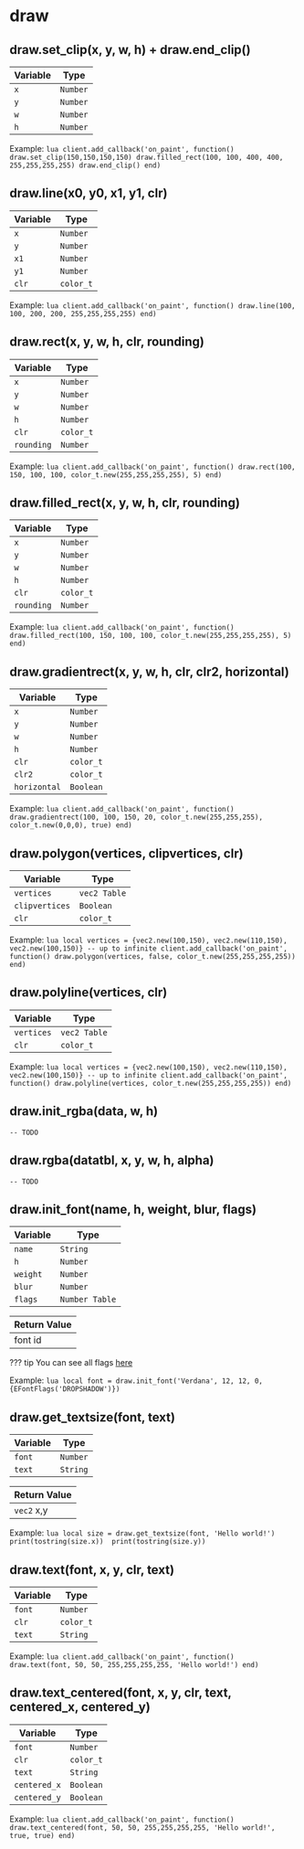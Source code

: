 # draw

## draw.set_clip(x, y, w, h) + draw.end_clip()
| Variable      | Type     |
| ------------- | -------- |
| `x`        | `Number` |
| `y`        | `Number` |
| `w`        | `Number` |
| `h`        | `Number` |

Example:
    ```lua
    client.add_callback('on_paint', function()
        draw.set_clip(150,150,150,150)
        draw.filled_rect(100, 100, 400, 400, 255,255,255,255)
        draw.end_clip()
    end)    
    ```

## draw.line(x0, y0, x1, y1, clr)
| Variable      | Type     |
| ------------- | -------- |
| `x`        | `Number` |
| `y`        | `Number` |
| `x1`        | `Number` |
| `y1`        | `Number` |
| `clr`        | `color_t` |

Example:
    ```lua
    client.add_callback('on_paint', function()
        draw.line(100, 100, 200, 200, 255,255,255,255)
    end)    
    ```


## draw.rect(x, y, w, h, clr, rounding)
| Variable      | Type     |
| ------------- | -------- |
| `x`        | `Number` |
| `y`        | `Number` |
| `w`        | `Number` |
| `h`        | `Number` |
| `clr`        | `color_t` |
| `rounding`        | `Number` |

Example:
    ```lua
    client.add_callback('on_paint', function()
        draw.rect(100, 150, 100, 100, color_t.new(255,255,255,255), 5)
    end)    
    ```


## draw.filled_rect(x, y, w, h, clr, rounding)
| Variable      | Type     |
| ------------- | -------- |
| `x`        | `Number` |
| `y`        | `Number` |
| `w`        | `Number` |
| `h`        | `Number` |
| `clr`        | `color_t` |
| `rounding`        | `Number` |

Example:
    ```lua
    client.add_callback('on_paint', function()
        draw.filled_rect(100, 150, 100, 100, color_t.new(255,255,255,255), 5)
    end)    
    ```


## draw.gradientrect(x, y, w, h, clr, clr2, horizontal)

| Variable      | Type     |
| ------------- | -------- |
| `x`        | `Number` |
| `y`        | `Number` |
| `w`        | `Number` |
| `h`        | `Number` |
| `clr`        | `color_t` |
| `clr2`        | `color_t` |
| `horizontal`| `Boolean` |

Example:
    ```lua
    client.add_callback('on_paint', function()
        draw.gradientrect(100, 100, 150, 20, color_t.new(255,255,255), color_t.new(0,0,0), true)
    end)
    ```

## draw.polygon(vertices, clipvertices, clr)
| Variable      | Type     |
| ------------- | -------- |
| `vertices`    | `vec2 Table` |
| `clipvertices`| `Boolean` |
| `clr`        | `color_t` |

Example:
    ```lua
    local vertices = {vec2.new(100,150), vec2.new(110,150), vec2.new(100,150)} -- up to infinite
    client.add_callback('on_paint', function()
        draw.polygon(vertices, false, color_t.new(255,255,255,255))
    end)    
    ```


## draw.polyline(vertices, clr)
| Variable      | Type     |
| ------------- | -------- |
| `vertices`    | `vec2 Table` |
| `clr`        | `color_t` |

Example:
    ```lua
    local vertices = {vec2.new(100,150), vec2.new(110,150), vec2.new(100,150)} -- up to infinite
    client.add_callback('on_paint', function()
        draw.polyline(vertices, color_t.new(255,255,255,255))
    end)    
    ```


## draw.init_rgba(data, w, h)
    -- TODO
    
## draw.rgba(datatbl, x, y, w, h, alpha)
    -- TODO

## draw.init_font(name, h, weight, blur, flags)
| Variable      | Type     |
| ------------- | -------- |
| `name`        | `String` |
| `h`        | `Number` |
| `weight`        | `Number` |
| `blur`        | `Number` |
| `flags`        | `Number Table` |

|  Return Value    |
| ---------------- |
| font id  |

??? tip
    You can see all flags [here](../enums/)

Example:
    ```lua
    local font = draw.init_font('Verdana', 12, 12, 0, {EFontFlags('DROPSHADOW')})
    ```

## draw.get_textsize(font, text)
| Variable      | Type     |
| ------------- | -------- |
| `font`        | `Number` |
| `text`        | `String` |

|  Return Value    |
| ---------------- |
| `vec2` x,y  |

Example:
    ```lua
    local size = draw.get_textsize(font, 'Hello world!')
    print(tostring(size.x)) 
    print(tostring(size.y))  
    ```

## draw.text(font, x, y, clr, text)
| Variable      | Type     |
| ------------- | -------- |
| `font`        | `Number` |
| `clr`        | `color_t` |
| `text`        | `String` |

Example:
    ```lua
    client.add_callback('on_paint', function()
        draw.text(font, 50, 50, 255,255,255,255, 'Hello world!')
    end)    
    ```


## draw.text_centered(font, x, y, clr, text, centered_x, centered_y)
| Variable      | Type     |
| ------------- | -------- |
| `font`        | `Number` |
| `clr`        | `color_t` |
| `text`        | `String` |
| `centered_x`| `Boolean` |
| `centered_y`| `Boolean` |

Example:
    ```lua
    client.add_callback('on_paint', function()
        draw.text_centered(font, 50, 50, 255,255,255,255, 'Hello world!', true, true)
    end)    
    ```
